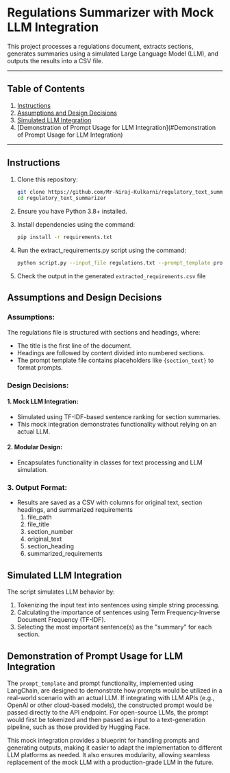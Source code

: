 # Regulations Summarizer with Mock LLM Integration

This project processes a regulations document, extracts sections, generates summaries using a simulated Large Language Model (LLM), and outputs the results into a CSV file.

---

## Table of Contents
1. [Instructions](#instructions)
2. [Assumptions and Design Decisions](#assumptions-and-design-decisions)
3. [Simulated LLM Integration](#simulated-llm-integration)
4. [Demonstration of Prompt Usage for LLM Integration](#Demonstration of Prompt Usage for LLM Integration)

---

## Instructions

1. Clone this repository:
   ```bash
   git clone https://github.com/Mr-Niraj-Kulkarni/regulatory_text_summarizer.git
   cd regulatory_text_summarizer

2. Ensure you have Python 3.8+ installed.

3. Install dependencies using the command: 
   ```bash
   pip install -r requirements.txt

4. Run the extract_requirements.py script using the command:
   ```bash
   python script.py --input_file regulations.txt --prompt_template prompt_template.txt

5. Check the output in the generated `extracted_requirements.csv` file 

## Assumptions and Design Decisions

### Assumptions:
The regulations file is structured with sections and headings, where:
- The title is the first line of the document.
- Headings are followed by content divided into numbered sections.
- The prompt template file contains placeholders like `{section_text}` to format prompts. 

### Design Decisions:
#### 1. Mock LLM Integration:
- Simulated using TF-IDF-based sentence ranking for section summaries.
- This mock integration demonstrates functionality without relying on an actual LLM.
#### 2. Modular Design:
- Encapsulates functionality in classes for text processing and LLM simulation.
### 3. Output Format:
- Results are saved as a CSV with columns for original text, section headings, and summarized requirements
    1. file_path	
    2. file_title	
    3. section_number	
    4. original_text	
    5. section_heading	
    6. summarized_requirements

## Simulated LLM Integration

The script simulates LLM behavior by:

1. Tokenizing the input text into sentences using simple string processing.
2. Calculating the importance of sentences using Term Frequency-Inverse Document Frequency (TF-IDF).
3. Selecting the most important sentence(s) as the "summary" for each section.

## Demonstration of Prompt Usage for LLM Integration

The `prompt_template` and prompt functionality, implemented using LangChain, are designed to demonstrate how prompts would be utilized in a real-world scenario with an actual LLM. If integrating with LLM APIs (e.g., OpenAI or other cloud-based models), the constructed prompt would be passed directly to the API endpoint. For open-source LLMs, the prompt would first be tokenized and then passed as input to a text-generation pipeline, such as those provided by Hugging Face.

This mock integration provides a blueprint for handling prompts and generating outputs, making it easier to adapt the implementation to different LLM platforms as needed. It also ensures modularity, allowing seamless replacement of the mock LLM with a production-grade LLM in the future.